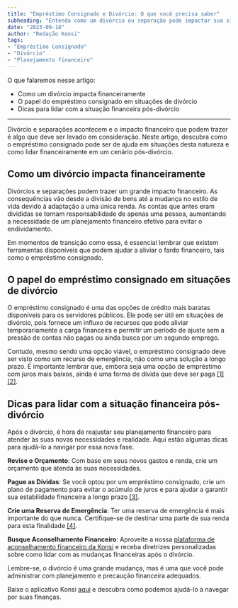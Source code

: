 ```yaml
---
title: "Empréstimo Consignado e Divórcio: O que você precisa saber"
subheading: "Entenda como um divórcio ou separação pode impactar sua situação financeira e seu empréstimo consignado"
date: "2023-09-18"
author: "Redação Konsi"
tags:
- "Empréstimo Consignado"
- "Divórcio"
- "Planejamento financeiro"
---
```


O que falaremos nesse artigo:

- Como um divórcio impacta financeiramente
- O papel do empréstimo consignado em situações de divórcio
- Dicas para lidar com a situação financeira pós-divórcio

---

Divórcio e separações acontecem e o impacto financeiro que podem trazer é algo que deve ser levado em consideração. Neste artigo, descubra como o empréstimo consignado pode ser de ajuda em situações desta natureza e como lidar financeiramente em um cenário pós-divórcio.

## Como um divórcio impacta financeiramente

Divórcios e separações podem trazer um grande impacto financeiro. As consequências vão desde a divisão de bens até a mudança no estilo de vida devido à adaptação a uma única renda. As contas que antes eram divididas se tornam responsabilidade de apenas uma pessoa, aumentando a necessidade de um planejamento financeiro efetivo para evitar o endividamento.

Em momentos de transição como essa, é essencial lembrar que existem ferramentas disponíveis que podem ajudar a aliviar o fardo financeiro, tais como o empréstimo consignado.

## O papel do empréstimo consignado em situações de divórcio

O empréstimo consignado é uma das opções de crédito mais baratas disponíveis para os servidores públicos. Ele pode ser útil em situações de divórcio, pois fornece um influxo de recursos que pode aliviar temporariamente a carga financeira e permitir um período de ajuste sem a pressão de contas não pagas ou ainda busca por um segundo emprego.

Contudo, mesmo sendo uma opção viável, o empréstimo consignado deve ser visto como um recurso de emergência, não como uma solução a longo prazo. É importante lembrar que, embora seja uma opção de empréstimo com juros mais baixos, ainda é uma forma de dívida que deve ser paga [\[1\]](https://konsi.com.br/postagens/a-import%C3%A2ncia-do-seguro-prestamista-no-empr%C3%A9stimo-consignado) [\[2\]](https://konsi.com.br/postagens/a-arte-de-equilibrar-o-oramento-familiar-e-o-emprstimo-consignado).

## Dicas para lidar com a situação financeira pós-divórcio

Após o divórcio, é hora de reajustar seu planejamento financeiro para atender às suas novas necessidades e realidade. Aqui estão algumas dicas para ajudá-lo a navigar por essa nova fase. 

**Revise o Orçamento**: Com base em seus novos gastos e renda, crie um orçamento que atenda às suas necessidades. 

**Pague as Dívidas**: Se você optou por um empréstimo consignado, crie um plano de pagamento para evitar o acúmulo de juros e para ajudar a garantir sua estabilidade financeira a longo prazo [\[3\]](https://konsi.com.br/postagens/como-criar-um-plano-de-pagamento-estratgico-para-seu-emprstimo-consignado).

**Crie uma Reserva de Emergência**: Ter uma reserva de emergência é mais importante do que nunca. Certifique-se de destinar uma parte de sua renda para esta finalidade [\[4\]](https://konsi.com.br/postagens/a-importncia-da-reserva-de-emergncia-e-como-constru-la-com-inteligncia-financeira).

**Busque Aconselhamento Financeiro**: Aproveite a nossa [plataforma de aconselhamento financeiro da Konsi](https://konsi.com.br/download) e receba diretrizes personalizadas sobre como lidar com as mudanças financeiras após o divórcio. 

Lembre-se, o divórcio é uma grande mudança, mas é uma que você pode administrar com planejamento e precaução financeira adequados. 

Baixe o aplicativo Konsi [aqui](https://konsi.com.br/download) e descubra como podemos ajudá-lo a navegar por suas finanças.